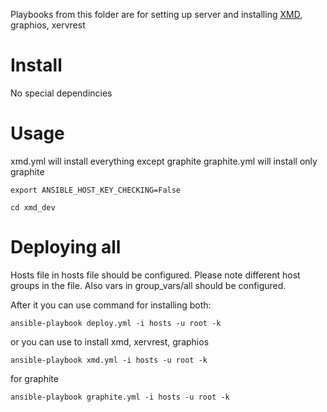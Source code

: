 Playbooks from this folder are for setting up server and installing [XMD](https://github.com/sseshachala/xmd), graphios, xervrest

Install
=======

No special dependincies

Usage
=====
xmd.yml will install everything except graphite
graphite.yml will install only graphite
```
export ANSIBLE_HOST_KEY_CHECKING=False

cd xmd_dev
```

Deploying all
=============

Hosts file in hosts file should be configured. Please note different host groups in the file. Also vars in group_vars/all should be configured.

After it you can use command for installing both:

```
ansible-playbook deploy.yml -i hosts -u root -k 
```

or you can use to install xmd, xervrest, graphios
```
ansible-playbook xmd.yml -i hosts -u root -k 
```
for graphite
```
ansible-playbook graphite.yml -i hosts -u root -k 
```
